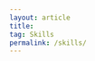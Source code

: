 ```yaml
---
layout: article
title:
tag: Skills
permalink: /skills/
---
```


<html>
    <head>
        <style>
        .paragraph-wide{
            width: 800px;
            text-align: justify;
            font-family: Georgia;
            font-size: 18px;
        }        
        .paragraph-list{
            width: 700px;
            text-align: justify;
            font-family: Georgia;
            font-size: 16px;
        }                

        </style>
        </head>

<body>

<h2>Five skills that define me</h2>

<h4>1. Highly adaptable skillset</h4>

<p class="paragraph-wide">
Throughout my professional life, I proved my ability to quickly adapt and succeed in a broad range of diverse challenging environments. Here's why:

<ul>
<li class="paragraph-list">Earned my MSc in Electrical Engineering from Télécom Paris (2007).</li>
<li class="paragraph-list">Worked in financial markets for J.P. Morgan in London, selling and buying interest-rate derivative products for hedge funds throughout the 2008 financial crisis (2007-2010).</li>
<li class="paragraph-list">Obtained a scholarship to pursue a thesis-based MSc in Geophysics from the Colorado School of Mines (2011-2013), where I maintained a 4.0 GPA.</li>
<li class="paragraph-list">Was accepted to the Geophysics Ph.D. program at Stanford University (2013).</li>
<li class="paragraph-list">Won the award for Best Student Paper Presented at SEG 2019 Annual Meeting for my Ph.D. thesis work.</li>
<li class="paragraph-list">Developed expertise in Machine Learning and led a <a href="/ctp-project">Deep Learning project</a> in collaboration with the Stanford School of Medicine focusing on stroke imaging (2020-2021).</li>
</ul>
</p>

<h4>2. Ability to become an expert</h4>
<p class="paragraph-wide">
I enjoy tackling new problems with practical applications and putting all my effort into becoming the best I can be to achieve my goals. My detailed-oriented mindset and competitiveness drive me to go in depth on all topics/activities that I focus on. From research problems to trail-running races, I enjoy the training and preparation that may lead to a success.
</p>

<h4>3. Not being scared when nothing works</h4>
<p class="paragraph-wide">
From a research perspective, I learned how to deal with uncomfortable and challenging situations where success is not guaranteed. In fact, in research, nothing ever works the first time (unless you are a genius or/and lucky). I believe the key is to (1) accept this fact, and (2) break down the problem into smaller subproblems, fix them with simple solutions, and gradually increase the complexity of the solutions.
</p>

<h4>4. Accepting to be wrong</h4>
<p class="paragraph-wide">
This is the only approach to move forward in research (and I guess in life). I am not afraid to admit when I don't know (which occurs most of the time), and I try to find ways to challenge my ideas and detect all the possible flaws in my reasoning. This approach can be mentally exhausting (it hurts to realize you are totally wrong most of the time) but I believe it is very helpful to achieve anything useful.
</p>

<h4>5. Being a solid team mate</h4>
<p class="paragraph-wide">
Fitting within an efficient team and contributing to its success is an amazing feeling and a very powerful tool. In fact, most of my professional achievements - especially my Ph.D. - could not have been done without teamwork, as I explain <a href="/eg">here</a>.
</p>
</body>
</html>
